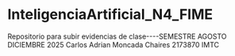 # InteligenciaArtificial_N4_FIME
Repositorio para subir evidencias de clase----SEMESTRE AGOSTO DICIEMBRE 2025
Carlos Adrian Moncada Chaires 2173870 IMTC
